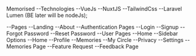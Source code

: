 Memorised
--Technologies
    --VueJs
    --NuxtJS
    --TailwindCss
    --Laravel Lumen (BE later will be nodeJs);

--Pages
    --Landing
    --About
--Authentication Pages
    --Login
    --Signup
    --Forgot Password
    --Reset Password
--User Pages
    --Home
        --Sidebar Options
            --Home
            --Profile
            --Memories
            --My Circle
            --Privacy
            --Settings
    --Memories Page
    --Feature Request
    --Feedback Page
